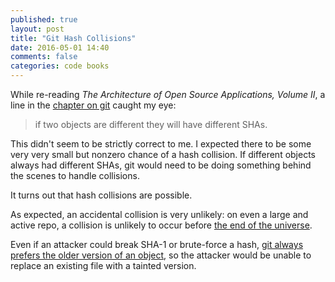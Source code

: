 ```yaml
---
published: true
layout: post
title: "Git Hash Collisions"
date: 2016-05-01 14:40
comments: false
categories: code books
---
```


While re-reading *The Architecture of Open Source Applications, Volume II*, a line in the [chapter on git](http://aosabook.org/en/git.html) caught my eye:

> if two objects are different they will have different SHAs.

This didn't seem to be strictly correct to me. I expected there to be some very very small but nonzero chance of a hash collision. If different objects always had different SHAs, git would need to be doing something behind the scenes to handle collisions.

It turns out that hash collisions are possible.

As expected, an accidental collision is very unlikely: on even a large and active repo, a collision is unlikely to occur before [the end of the universe](http://diego.assencio.com/?index=eacd6eedf46c9dd596a5f12221ad15b8).

Even if an attacker could break SHA-1 or brute-force a hash, [git always prefers the older version of an object](http://stackoverflow.com/a/9392525), so the attacker would be unable to replace an existing file with a tainted version.
